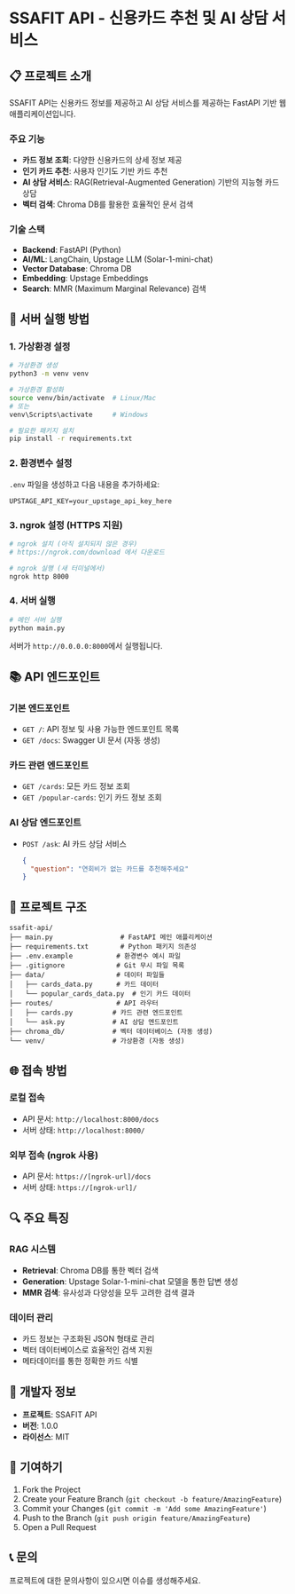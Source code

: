 # SSAFIT API - 신용카드 추천 및 AI 상담 서비스

## 📋 프로젝트 소개

SSAFIT API는 신용카드 정보를 제공하고 AI 상담 서비스를 제공하는 FastAPI 기반 웹 애플리케이션입니다.

### 주요 기능
- **카드 정보 조회**: 다양한 신용카드의 상세 정보 제공
- **인기 카드 추천**: 사용자 인기도 기반 카드 추천
- **AI 상담 서비스**: RAG(Retrieval-Augmented Generation) 기반의 지능형 카드 상담
- **벡터 검색**: Chroma DB를 활용한 효율적인 문서 검색

### 기술 스택
- **Backend**: FastAPI (Python)
- **AI/ML**: LangChain, Upstage LLM (Solar-1-mini-chat)
- **Vector Database**: Chroma DB
- **Embedding**: Upstage Embeddings
- **Search**: MMR (Maximum Marginal Relevance) 검색

## 🚀 서버 실행 방법

### 1. 가상환경 설정
```bash
# 가상환경 생성
python3 -m venv venv

# 가상환경 활성화
source venv/bin/activate  # Linux/Mac
# 또는
venv\Scripts\activate     # Windows

# 필요한 패키지 설치
pip install -r requirements.txt
```

### 2. 환경변수 설정
`.env` 파일을 생성하고 다음 내용을 추가하세요:
```env
UPSTAGE_API_KEY=your_upstage_api_key_here
```

### 3. ngrok 설정 (HTTPS 지원)
```bash
# ngrok 설치 (아직 설치되지 않은 경우)
# https://ngrok.com/download 에서 다운로드

# ngrok 실행 (새 터미널에서)
ngrok http 8000
```

### 4. 서버 실행
```bash
# 메인 서버 실행
python main.py
```

서버가 `http://0.0.0.0:8000`에서 실행됩니다.

## 📚 API 엔드포인트

### 기본 엔드포인트
- `GET /`: API 정보 및 사용 가능한 엔드포인트 목록
- `GET /docs`: Swagger UI 문서 (자동 생성)

### 카드 관련 엔드포인트
- `GET /cards`: 모든 카드 정보 조회
- `GET /popular-cards`: 인기 카드 정보 조회

### AI 상담 엔드포인트
- `POST /ask`: AI 카드 상담 서비스
  ```json
  {
    "question": "연회비가 없는 카드를 추천해주세요"
  }
  ```

## 🔧 프로젝트 구조

```
ssafit-api/
├── main.py                 # FastAPI 메인 애플리케이션
├── requirements.txt        # Python 패키지 의존성
├── .env.example           # 환경변수 예시 파일
├── .gitignore             # Git 무시 파일 목록
├── data/                  # 데이터 파일들
│   ├── cards_data.py      # 카드 데이터
│   └── popular_cards_data.py  # 인기 카드 데이터
├── routes/                # API 라우터
│   ├── cards.py          # 카드 관련 엔드포인트
│   └── ask.py            # AI 상담 엔드포인트
├── chroma_db/            # 벡터 데이터베이스 (자동 생성)
└── venv/                 # 가상환경 (자동 생성)
```

## 🌐 접속 방법

### 로컬 접속
- API 문서: `http://localhost:8000/docs`
- 서버 상태: `http://localhost:8000/`

### 외부 접속 (ngrok 사용)
- API 문서: `https://[ngrok-url]/docs`
- 서버 상태: `https://[ngrok-url]/`

## 🔍 주요 특징

### RAG 시스템
- **Retrieval**: Chroma DB를 통한 벡터 검색
- **Generation**: Upstage Solar-1-mini-chat 모델을 통한 답변 생성
- **MMR 검색**: 유사성과 다양성을 모두 고려한 검색 결과

### 데이터 관리
- 카드 정보는 구조화된 JSON 형태로 관리
- 벡터 데이터베이스로 효율적인 검색 지원
- 메타데이터를 통한 정확한 카드 식별

## 📝 개발자 정보

- **프로젝트**: SSAFIT API
- **버전**: 1.0.0
- **라이선스**: MIT

## 🤝 기여하기

1. Fork the Project
2. Create your Feature Branch (`git checkout -b feature/AmazingFeature`)
3. Commit your Changes (`git commit -m 'Add some AmazingFeature'`)
4. Push to the Branch (`git push origin feature/AmazingFeature`)
5. Open a Pull Request

## 📞 문의

프로젝트에 대한 문의사항이 있으시면 이슈를 생성해주세요. 